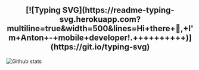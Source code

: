 <h2 align="center">[![Typing SVG](https://readme-typing-svg.herokuapp.com?multiline=true&width=500&lines=Hi+there+👋,+I'm+Anton+-+mobile+developer!.++++++++++)](https://git.io/typing-svg)</h2>

![Github stats](https://github-readme-stats.vercel.app/api?username=Toshidze&theme=ayu-mirage&show_icons=true&count_private=true)

<!--
**Toshidze/Toshidze** is a ✨ _special_ ✨ repository because its `README.md` (this file) appears on your GitHub profile.

Here are some ideas to get you started:

- 🔭 I’m currently working on ...
- 🌱 I’m currently learning ...
- 👯 I’m looking to collaborate on ...
- 🤔 I’m looking for help with ...
- 💬 Ask me about ...
- 📫 How to reach me: ...
- 😄 Pronouns: ...
- ⚡ Fun fact: ...
-->
